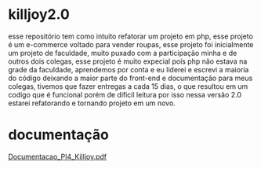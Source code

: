 # killjoy2.0
esse repositório tem como intuito refatorar um projeto em php, esse projeto é um e-commerce voltado para vender roupas, esse projeto foi inicialmente um projeto de faculdade, muito puxado com a participação minha e de outros dois colegas, esse projeto é muito expecial poís php não estava na grade da faculdade, aprendemos por conta e eu liderei e escrevi a maioria do código deixando a maior parte do front-end e documentação para meus colegas, tivemos que fazer entregas a cada 15 dias, o que resultou em um codigo que é funcional porém de dificil leitura por isso nessa versão 2.0 estarei refatorando e tornando projeto em um novo.

# documentação
[Documentacao_PI4_Killjoy.pdf](https://github.com/user-attachments/files/21874142/Documentacao_PI4_Killjoy.pdf)
